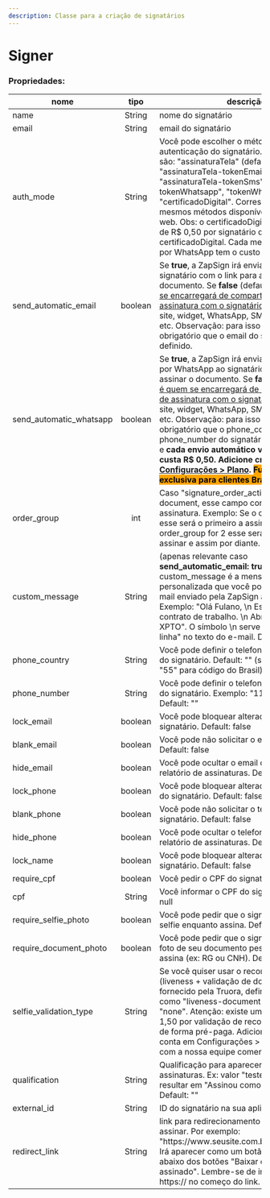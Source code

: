 ```yaml
---
description: Classe para a criação de signatários
---
```


# Signer

### Propriedades:

<table><thead><tr><th>nome</th><th width="148.33333333333331" align="center">tipo</th><th>descrição</th></tr></thead><tbody><tr><td>name</td><td align="center">String</td><td>nome do signatário</td></tr><tr><td>email</td><td align="center">String</td><td>email do signatário</td></tr><tr><td>auth_mode</td><td align="center">String</td><td>Você pode escolher o método de autenticação do signatário. Valores possíveis são: "assinaturaTela" (default), "tokenEmail", "assinaturaTela-tokenEmail", "tokenSms", "assinaturaTela-tokenSms", "assinaturaTela-tokenWhatsapp", "tokenWhatsapp" e "certificadoDigital". Correspondem aos mesmos métodos disponíveis na interface web. Obs: o certificadoDigital tem um custo de R$ 0,50 por signatário que assinar com certificadoDigital. Cada mensagem enviada por WhatsApp tem o custo de R$ 0,50.</td></tr><tr><td>send_automatic_email</td><td align="center">boolean</td><td>Se <strong>true</strong>, a ZapSign irá enviar um e-mail ao signatário com o link para assinar o documento. Se <strong>false</strong> (default), <a href="https://docs.zapsign.com.br/documentos/criar-documento#o-que-fazer-com-a-resposta">você é quem se encarregará de compartilhar o link de assinatura com o signatário</a>, seja pelo seu site, widget, WhatsApp, SMS, e-mail, chat etc. Observação: para isso funcionar, é obrigatório que o email do signatário seja definido.</td></tr><tr><td>send_automatic_whatsapp</td><td align="center">boolean</td><td>Se <strong>true</strong>, a ZapSign irá enviar uma mensagem por WhatsApp ao signatário com o link para assinar o documento. Se <strong>false</strong> (default), <a href="https://docs.zapsign.com.br/documentos/criar-documento#o-que-fazer-com-a-resposta">você é quem se encarregará de compartilhar o link de assinatura com o signatário</a>, seja pelo seu site, widget, WhatsApp, SMS, e-mail, chat etc. Observação: para isso funcionar, é obrigatório que o phone_country e phone_number do signatário sejam definidos e <strong>cada envio automático via WhatsApp custa R$ 0,50. Adicione créditos em</strong> <a href="https://app.zapsign.com.br/conta/configuracoes?tab=plans"><strong>Configurações > Plano</strong></a><strong>. </strong><mark style="background-color:orange;"><strong>Funcionalidade exclusiva para clientes Brasil.</strong></mark></td></tr><tr><td>order_group</td><td align="center">int</td><td>Caso "signature_order_active" esteja ativo no document, esse campo controla a ordem de assinatura. Exemplo: Se o order_group é 1, esse será o primeiro a assinar, se o order_group for 2 esse será o segundo a assinar e assim por diante.</td></tr><tr><td>custom_message</td><td align="center">String</td><td>(apenas relevante caso <strong>send_automatic_email: true</strong>). A custom_message é a mensagem personalizada que você pode inserir no e-mail enviado pela ZapSign ao signatário. Exemplo: "Olá Fulano, \n Este é o seu contrato de trabalho. \n Abraços, Equipe XPTO". O símbolo \n serve para "pular uma linha" no texto do e-mail. Default: ""</td></tr><tr><td>phone_country</td><td align="center">String</td><td>Você pode definir o telefone (código do país) do signatário. Default: "" (sugestão: utilizar "55" para código do Brasil)</td></tr><tr><td>phone_number</td><td align="center">String</td><td>Você pode definir o telefone (DDD + número) do signatário. Exemplo: "11998989222". Default: ""</td></tr><tr><td>lock_email</td><td align="center">boolean</td><td>Você pode bloquear alterações ao e-mail do signatário. Default: false</td></tr><tr><td>blank_email</td><td align="center">boolean</td><td>Você pode não solicitar o email do signatário. Default: false</td></tr><tr><td>hide_email</td><td align="center">boolean</td><td>Você pode ocultar o email do signatário no relatório de assinaturas. Default: false</td></tr><tr><td>lock_phone</td><td align="center">boolean</td><td>Você pode bloquear alterações ao telefone do signatário. Default: false</td></tr><tr><td>blank_phone</td><td align="center">boolean</td><td>Você pode não solicitar o telefone do signatário. Default: false</td></tr><tr><td>hide_phone</td><td align="center">boolean</td><td>Você pode ocultar o telefone do signatário no relatório de assinaturas. Default: false</td></tr><tr><td>lock_name</td><td align="center">boolean</td><td>Você pode bloquear alterações ao nome do signatário. Default: false</td></tr><tr><td>require_cpf</td><td align="center">boolean</td><td>Você pedir o CPF do signatário. Default: false</td></tr><tr><td>cpf</td><td align="center">String</td><td>Você informar o CPF do signatário. Default: null</td></tr><tr><td>require_selfie_photo</td><td align="center">boolean</td><td>Você pode pedir que o signatário tire uma selfie enquanto assina. Default: false</td></tr><tr><td>require_document_photo</td><td align="center">boolean</td><td>Você pode pedir que o signatário tire uma foto de seu documento pessoal enquanto assina (ex: RG ou CNH). Default: false</td></tr><tr><td>selfie_validation_type</td><td align="center">String</td><td>Se você quiser usar o reconhecimento facial (liveness + validação de documento), fornecido pela Truora, defina este campo como "liveness-document-match". Default: "none". Atenção: existe um custo extra de R$ 1,50 por validação de reconhecimento facial, de forma pré-paga. Adicione créditos na sua conta em Configurações > Plano ou converse com a nossa equipe comercial.</td></tr><tr><td>qualification</td><td align="center">String</td><td>Qualificação para aparecer no relatório de assinaturas. Ex: valor "testemunha" irá resultar em "Assinou como testemunha". Default: ""</td></tr><tr><td>external_id</td><td align="center">String</td><td>ID do signatário na sua aplicação. Default: ""</td></tr><tr><td>redirect_link</td><td align="center">String</td><td>link para redirecionamento após signatário assinar. Por exemplo: "https://www.seusite.com.br/agradecimento". Irá aparecer como um botão "CONTINUAR" abaixo dos botões "Baixar original" e "Baixar assinado". Lembre-se de inserir o http:// ou https:// no começo do link. Default: "" </td></tr></tbody></table>
